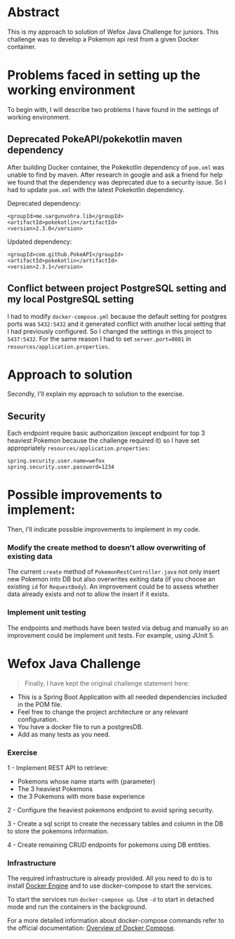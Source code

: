 # Abstract

This is my approach to solution of Wefox Java Challenge for juniors. This challenge was to develop a Pokemon api rest from a given Docker container.

# Problems faced in setting up the working environment

To begin with, I will describe two problems I have found in the settings of working environment.

## Deprecated PokeAPI/pokekotlin maven dependency

After building Docker container, the Pokekotlin dependency of `pom.xml` was unable to find by maven. After research in google and ask a friend for help we found that the dependency was deprecated due to a security issue. So I had to update `pom.xml` with the latest Pokekotlin dependency.

Deprecated dependency:
```
<groupId>me.sargunvohra.lib</groupId>
<artifactId>pokekotlin</artifactId>
<version>2.3.0</version>
```

Updated dependency:
```
<groupId>com.github.PokeAPI</groupId>
<artifactId>pokekotlin</artifactId>
<version>2.3.1</version>
```

## Conflict between project PostgreSQL setting and my local PostgreSQL setting

I had to modify `docker-compose.yml` because the default setting for postgres ports was `5432:5432` and it generated conflict with another local setting that I had previously configured. So I changed the settings in this project to `5437:5432`.
For the same reason I had to set `server.port=8081` in `resources/application.properties`.

# Approach to solution

Secondly, I'll explain my approach to solution to the exercise.

## Security

Each endpoint require basic authorization (except endpoint for top 3 heaviest Pokemon because the challenge required it) so I have set appropriately `resources/application.properties`:
```
spring.security.user.name=wefox
spring.security.user.password=1234
```

# Possible improvements to implement:

Then, I'll indicate possible improvements to implement in my code.

### Modify the create method to doesn't allow overwriting of existing data
The current `create` method of `PokemonRestController.java` not only insert new Pokemon into DB but also overwrites exiting data (if you choose an existing `id` for `RequestBody`). An improvement could be to assess whether data already exists and not to allow the insert if it exists.

### Implement unit testing
The endpoints and methods have been tested via debug and manually so an improvement could be implement unit tests. For example, using JUnit 5.

# Wefox Java Challenge

>Finally, I have kept the original challenge statement here:

- This is a Spring Boot Application with all needed dependencies included in the POM file.
- Feel free to change the project architecture or any relevant configuration.
- You have a docker file to run a postgresDB.
- Add as many tests as you need.

### Exercise

1 - Implement REST API to retrieve:

- Pokemons whose name starts with {parameter}
- The 3 heaviest Pokemons
- the 3 Pokemons with more base experience

2 - Configure the heaviest pokemons endpoint to avoid spring security.

3 - Create a sql script to create the necessary tables and column in the DB to store the pokemons information.

4 - Create remaining CRUD endpoints for pokemons using DB entities.

### Infrastructure

The required infrastructure is already provided. All you need to do is to
install [Docker Engine]("https://docs.docker.com/get-docker/") and to use docker-compose to start
the services.

To start the services run `docker-compose up`. Use `-d` to start in detached mode and run the
containers in the background.

For a more detailed information about docker-compose commands refer to the official
documentation: [Overview of Docker Compose](https://docs.docker.com/compose/).